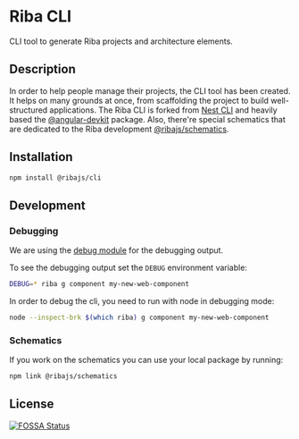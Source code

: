 # Riba CLI

CLI tool to generate Riba projects and architecture elements.

## Description

In order to help people manage their projects, the CLI tool has been created. It helps on many grounds at once, from scaffolding the project to build well-structured applications. The Riba CLI is forked from [Nest CLI](https://github.com/nestjs/nest-cli) and  heavily based the [@angular-devkit](https://github.com/angular/devkit) package. Also, there're special schematics that are dedicated to the Riba development [@ribajs/schematics](https://github.com/ribajs/riba/tree/master/packages/schematics).

## Installation

```bash
npm install @ribajs/cli
```

## Development

### Debugging

We are using the [debug module](https://github.com/visionmedia/debug) for the debugging output.

To see the debugging output set the `DEBUG` environment variable:

```bash
DEBUG=* riba g component my-new-web-component
```

In order to debug the cli, you need to run with node in debugging mode:

```bash
node --inspect-brk $(which riba) g component my-new-web-component
```

### Schematics

If you work on the schematics you can use your local package by running:

```bash
npm link @ribajs/schematics
```

## License

[![FOSSA Status](https://app.fossa.com/api/projects/custom%2B12684%2Fgithub.com%2Fribajs%2Friba.svg?type=large)](https://app.fossa.com/projects/custom%2B12684%2Fgithub.com%2Fribajs%2Friba?ref=badge_large)